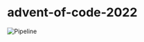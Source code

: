 # advent-of-code-2022

![Pipeline](https://github.com/s94/advent-of-code-2022/actions/workflows/dotnet.yml/badge.svg?branchName=main)
